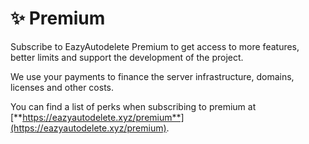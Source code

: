 # ✨ Premium

Subscribe to EazyAutodelete Premium to get access to more features, better limits and support the development of the project.

We use your payments to finance the server infrastructure, domains, licenses and other costs.



You can find a list of perks when subscribing to premium at [**https://eazyautodelete.xyz/premium**](https://eazyautodelete.xyz/premium).
